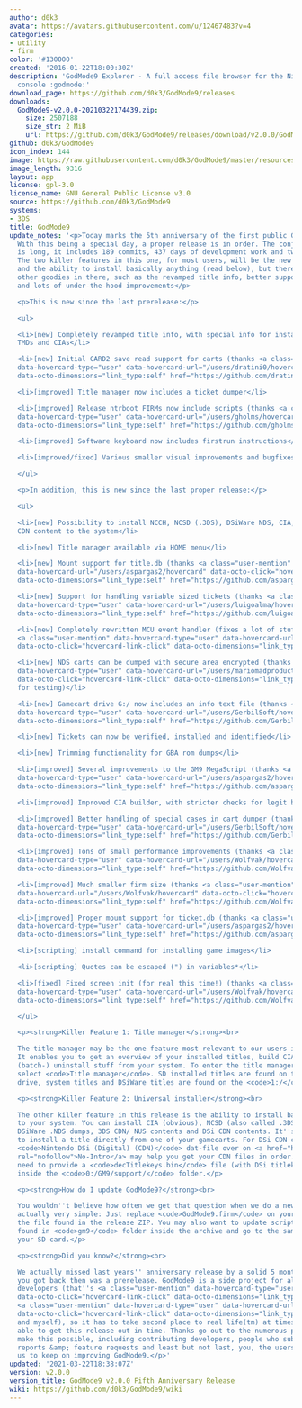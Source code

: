 ```yaml
---
author: d0k3
avatar: https://avatars.githubusercontent.com/u/12467483?v=4
categories:
- utility
- firm
color: '#130000'
created: '2016-01-22T18:00:30Z'
description: 'GodMode9 Explorer - A full access file browser for the Nintendo 3DS
  console :godmode:'
download_page: https://github.com/d0k3/GodMode9/releases
downloads:
  GodMode9-v2.0.0-20210322174439.zip:
    size: 2507188
    size_str: 2 MiB
    url: https://github.com/d0k3/GodMode9/releases/download/v2.0.0/GodMode9-v2.0.0-20210322174439.zip
github: d0k3/GodMode9
icon_index: 144
image: https://raw.githubusercontent.com/d0k3/GodMode9/master/resources/logo.png
image_length: 9316
layout: app
license: gpl-3.0
license_name: GNU General Public License v3.0
source: https://github.com/d0k3/GodMode9
systems:
- 3DS
title: GodMode9
update_notes: '<p>Today marks the 5th anniversary of the first public GodMode9 release.
  With this being a special day, a proper release is in order. The conjoined changelog
  is long, it includes 189 commits, 437 days of development work and two prereleases.
  The two killer features in this one, for most users, will be the new title manager
  and the ability to install basically anything (read below), but there are countless
  other goodies in there, such as the revamped title info, better support for carts
  and lots of under-the-hood improvements</p>

  <p>This is new since the last prerelease:</p>

  <ul>

  <li>[new] Completely revamped title info, with special info for installed titles,
  TMDs and CIAs</li>

  <li>[new] Initial CARD2 save read support for carts (thanks <a class="user-mention"
  data-hovercard-type="user" data-hovercard-url="/users/dratini0/hovercard" data-octo-click="hovercard-link-click"
  data-octo-dimensions="link_type:self" href="https://github.com/dratini0">@dratini0</a>!)</li>

  <li>[improved] Title manager now includes a ticket dumper</li>

  <li>[improved] Release ntrboot FIRMs now include scripts (thanks <a class="user-mention"
  data-hovercard-type="user" data-hovercard-url="/users/gholms/hovercard" data-octo-click="hovercard-link-click"
  data-octo-dimensions="link_type:self" href="https://github.com/gholms">@gholms</a>)</li>

  <li>[improved] Software keyboard now includes firstrun instructions</li>

  <li>[improved/fixed] Various smaller visual improvements and bugfixes</li>

  </ul>

  <p>In addition, this is new since the last proper release:</p>

  <ul>

  <li>[new] Possibility to install NCCH, NCSD (.3DS), DSiWare NDS, CIA, NUS/CDN, DSi
  CDN content to the system</li>

  <li>[new] Title manager available via HOME menu</li>

  <li>[new] Mount support for title.db (thanks <a class="user-mention" data-hovercard-type="user"
  data-hovercard-url="/users/aspargas2/hovercard" data-octo-click="hovercard-link-click"
  data-octo-dimensions="link_type:self" href="https://github.com/aspargas2">@aspargas2</a>)</li>

  <li>[new] Support for handling variable sized tickets (thanks <a class="user-mention"
  data-hovercard-type="user" data-hovercard-url="/users/luigoalma/hovercard" data-octo-click="hovercard-link-click"
  data-octo-dimensions="link_type:self" href="https://github.com/luigoalma">@luigoalma</a>)</li>

  <li>[new] Completely rewritten MCU event handler (fixes a lot of stuff) (thanks
  <a class="user-mention" data-hovercard-type="user" data-hovercard-url="/users/Wolfvak/hovercard"
  data-octo-click="hovercard-link-click" data-octo-dimensions="link_type:self" href="https://github.com/Wolfvak">@Wolfvak</a>)</li>

  <li>[new] NDS carts can be dumped with secure area encrypted (thanks <a class="user-mention"
  data-hovercard-type="user" data-hovercard-url="/users/mariomadproductions/hovercard"
  data-octo-click="hovercard-link-click" data-octo-dimensions="link_type:self" href="https://github.com/mariomadproductions">@mariomadproductions</a>
  for testing)</li>

  <li>[new] Gamecart drive G:/ now includes an info text file (thanks <a class="user-mention"
  data-hovercard-type="user" data-hovercard-url="/users/GerbilSoft/hovercard" data-octo-click="hovercard-link-click"
  data-octo-dimensions="link_type:self" href="https://github.com/GerbilSoft">@GerbilSoft</a>)</li>

  <li>[new] Tickets can now be verified, installed and identified</li>

  <li>[new] Trimming functionality for GBA rom dumps</li>

  <li>[improved] Several improvements to the GM9 MegaScript (thanks <a class="user-mention"
  data-hovercard-type="user" data-hovercard-url="/users/aspargas2/hovercard" data-octo-click="hovercard-link-click"
  data-octo-dimensions="link_type:self" href="https://github.com/aspargas2">@aspargas2</a>)</li>

  <li>[improved] Improved CIA builder, with stricter checks for legit builds</li>

  <li>[improved] Better handling of special cases in cart dumper (thanks <a class="user-mention"
  data-hovercard-type="user" data-hovercard-url="/users/GerbilSoft/hovercard" data-octo-click="hovercard-link-click"
  data-octo-dimensions="link_type:self" href="https://github.com/GerbilSoft">@GerbilSoft</a>)</li>

  <li>[improved] Tons of small performance improvements (thanks <a class="user-mention"
  data-hovercard-type="user" data-hovercard-url="/users/Wolfvak/hovercard" data-octo-click="hovercard-link-click"
  data-octo-dimensions="link_type:self" href="https://github.com/Wolfvak">@Wolfvak</a>)</li>

  <li>[improved] Much smaller firm size (thanks <a class="user-mention" data-hovercard-type="user"
  data-hovercard-url="/users/Wolfvak/hovercard" data-octo-click="hovercard-link-click"
  data-octo-dimensions="link_type:self" href="https://github.com/Wolfvak">@Wolfvak</a>)</li>

  <li>[improved] Proper mount support for ticket.db (thanks <a class="user-mention"
  data-hovercard-type="user" data-hovercard-url="/users/aspargas2/hovercard" data-octo-click="hovercard-link-click"
  data-octo-dimensions="link_type:self" href="https://github.com/aspargas2">@aspargas2</a>)</li>

  <li>[scripting] install command for installing game images</li>

  <li>[scripting] Quotes can be escaped (") in variables*</li>

  <li>[fixed] Fixed screen init (for real this time!) (thanks <a class="user-mention"
  data-hovercard-type="user" data-hovercard-url="/users/Wolfvak/hovercard" data-octo-click="hovercard-link-click"
  data-octo-dimensions="link_type:self" href="https://github.com/Wolfvak">@Wolfvak</a>)</li>

  </ul>

  <p><strong>Killer Feature 1: Title manager</strong><br>

  The title manager may be the one feature most relevant to our users in this release.
  It enables you to get an overview of your installed titles, build CIAs and even
  (batch-) uninstall stuff from your system. To enter the title manager, press  and
  select <code>Title manager</code>. SD installed titles are found on the <code>A:/</code>
  drive, system titles and DSiWare titles are found on the <code>1:/</code> drive.</p>

  <p><strong>Killer Feature 2: Universal installer</strong><br>

  The other killer feature in this release is the ability to install basically anything
  to your system. You can install CIA (obvious), NCSD (also called .3DS files), NCCH,
  DSiWare .NDS dumps, 3DS CDN/ NUS contents and DSi CDN contents. It''s even possible
  to install a title directly from one of your gamecarts. For DSi CDN contents, the
  <code>Nintendo DSi (Digital) (CDN)</code> dat-file over on <a href="https://datomatic.no-intro.org/"
  rel="nofollow">No-Intro</a> may help you get your CDN files in order. You will also
  need to provide a <code>decTitlekeys.bin</code> file (with DSi titlekeys included)
  inside the <code>0:/GM9/support/</code> folder.</p>

  <p><strong>How do I update GodMode9?</strong><br>

  You wouldn''t believe how often we get that question when we do a new release. It''s
  actually very simple: Just replace <code>GodMode9.firm</code> on your SD card with
  the file found in the release ZIP. You may also want to update scripts, which are
  found in <code>gm9</code> folder inside the archive and go to the same folder on
  your SD card.</p>

  <p><strong>Did you know?</strong><br>

  We actually missed last years'' anniversary release by a solid 5 months, and all
  you got back then was a prerelease. GodMode9 is a side project for all of our main
  developers (that''s <a class="user-mention" data-hovercard-type="user" data-hovercard-url="/users/Wolfvak/hovercard"
  data-octo-click="hovercard-link-click" data-octo-dimensions="link_type:self" href="https://github.com/Wolfvak">@Wolfvak</a>,
  <a class="user-mention" data-hovercard-type="user" data-hovercard-url="/users/aspargas2/hovercard"
  data-octo-click="hovercard-link-click" data-octo-dimensions="link_type:self" href="https://github.com/aspargas2">@aspargas2</a>
  and myself), so it has to take second place to real life(tm) at times. Gladly, we''re
  able to get this release out in time. Thanks go out to the numerous people who helped
  make this possible, including contributing developers, people who submitted bug
  reports &amp; feature requests and least but not last, you, the users, who motivate
  us to keep on improving GodMode9.</p>'
updated: '2021-03-22T18:38:07Z'
version: v2.0.0
version_title: GodMode9 v2.0.0 Fifth Anniversary Release
wiki: https://github.com/d0k3/GodMode9/wiki
---
```

